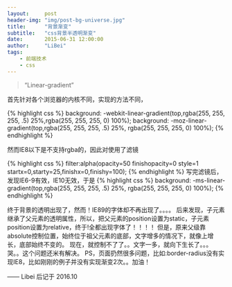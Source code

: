 ```yaml
---
layout:     post
header-img: "img/post-bg-universe.jpg"
title:      "背景渐变"
subtitle:   "css背景半透明渐变"
date:       2015-06-31 12:00:00
author:     "LiBei"
tags:
    - 前端技术
    - css
---
```


> “Linear-gradient”

首先针对各个浏览器的内核不同，实现的方法不同，

{% highlight css %}
 background: -webkit-linear-gradient(top,rgba(255, 255, 255, .5) 25%,rgba(255, 255, 255, 0) 100%);
 background: -moz-linear-gradient(top,rgba(255, 255, 255, .5) 25%, rgba(255, 255, 255, 0) 100%);
{% endhighlight %}

然而IE8以下是不支持rgba的，因此对使用了滤镜

{% highlight css %}
filter:alpha(opacity=50 finishopacity=0 style=1 startx=0,starty=25,finishx=0,finishy=100);
{% endhighlight %}
写完滤镜后，发现IE6-9有效，IE10无效，于是
{% highlight css %}
background: -ms-linear-gradient(top,rgba(255, 255, 255, .5) 25%, rgba(255, 255, 255, 0) 100%);
{% endhighlight %}

终于背景的透明出现了，然而！IE89的字体却不再出现了。。。。 后来发现，子元素继承了父元素的透明属性，所以，把父元素的position设置为static，子元素position设置为relative，终于!全都出现字体了！！！！ 但是，原来父级靠absolute控制位置，始终位于祖父元素的底部，文字增多的情况下，就像上增长，底部始终不变的。 现在，就控制不了了。。文字一多，就向下生长了。。。哭。。这个问题还米有解决。
PS，页面扔然很多问题，比如:border-radius没有实现IE8，比如刚刚的例子并没有实现渐变2次。。加油！


—— Libei 后记于 2016.10
